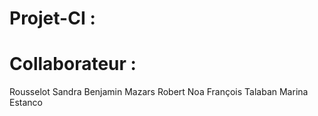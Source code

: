 # Projet-CI : 

# Collaborateur : 

Rousselot Sandra
Benjamin Mazars
Robert Noa
François Talaban
Marina Estanco
